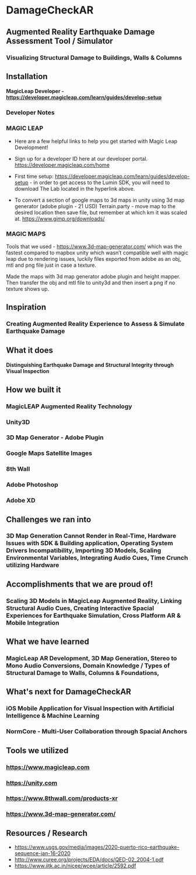 # DamageCheckAR

## Augmented Reality Earthquake Damage Assessment Tool / Simulator

### Visualizing Structural Damage to Buildings, Walls & Columns 

## Installation

#### MagicLeap Developer - https://developer.magicleap.com/learn/guides/develop-setup

### Developer Notes

### MAGIC LEAP

- Here are a few helpful links to help you get started with Magic Leap Development! 
- Sign up for a developer ID here at our developer portal. https://developer.magicleap.com/home 

- First time setup: https://developer.magicleap.com/learn/guides/develop-setup - in order to get access to the Lumin SDK, you will need to download The Lab located in the hyperlink above. 

- To convert a section of google maps to 3d maps in unity using 3d map generator (adobe plugin - 21 USD)
Terrain.party - move map to the desired location then save file, but remember at which km it was scaled at. 
https://www.gimp.org/downloads/

### MAGIC MAPS

Tools that we used -  https://www.3d-map-generator.com/ which was the fastest compared to mapbox unity which wasn’t compatible well with magic leap due to rendering issues, luckily files exported from adobe as an obj, mtl and png file just in case a texture.

Made the maps with 3d map generator adobe plugin and height mapper. 
Then transfer the obj and mtl file to unity3d and then insert a png if no texture shows up. 

## Inspiration

### Creating Augmented Reality Experience to Assess & Simulate Earthquake Damage

## What it does

#### Distinguishing Earthquake Damage and Structural Integrity through Visual Inspection 

## How we built it

### MagicLEAP Augmented Reality Technology
### Unity3D 
### 3D Map Generator - Adobe Plugin 
### Google Maps Satellite Images
### 8th Wall
### Adobe Photoshop
### Adobe XD
 
## Challenges we ran into

### 3D Map Generation Cannot Render in Real-Time, Hardware Issues with SDK & Building application, Operating System Drivers Incompatibility, Importing 3D Models, Scaling Environmental Variables, Integrating Audio Cues, Time Crunch utilizing Hardware 

## Accomplishments that we are proud of!

### Scaling 3D Models in MagicLeap Augmented Reality, Linking Structural Audio Cues, Creating Interactive Spacial Experiences for Earthquake Simulation, Cross Platform AR & Mobile Integration 

## What we have learned

### MagicLeap AR Development, 3D Map Generation, Stereo to Mono Audio Conversions, Domain Knowledge / Types of Structural Damage to Walls, Columns & Foundations, 

## What's next for DamageCheckAR

### iOS Mobile Application for Visual Inspection with Artificial Intelligence & Machine Learning
### NormCore - Multi-User Collaboration through Spacial Anchors

## Tools we utilized 

### https://www.magicleap.com
### https://unity.com
### https://www.8thwall.com/products-xr
### https://www.3d-map-generator.com/
 
## Resources / Research 
- https://www.usgs.gov/media/images/2020-puerto-rico-earthquake-sequence-jan-16-2020
- http://www.curee.org/projects/EDA/docs/QED-02_2004-1.pdf
- https://www.iitk.ac.in/nicee/wcee/article/2592.pdf

